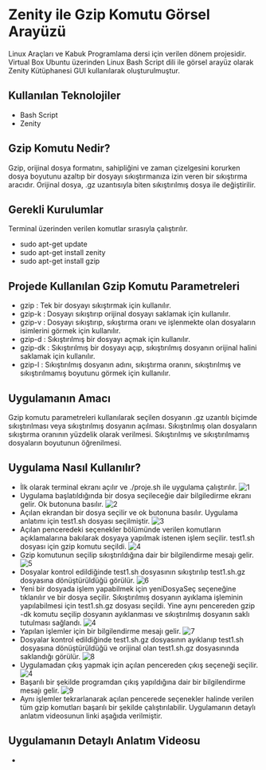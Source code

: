 # Zenity ile Gzip Komutu Görsel Arayüzü
Linux Araçları ve Kabuk Programlama dersi için verilen dönem projesidir.
Virtual Box Ubuntu üzerinden Linux Bash Script dili ile görsel arayüz olarak Zenity Kütüphanesi GUI kullanılarak oluşturulmuştur. 
## Kullanılan Teknolojiler
- Bash Script
- Zenity
## Gzip Komutu Nedir?
Gzip, orijinal dosya formatını, sahipliğini ve zaman çizelgesini korurken dosya boyutunu azaltıp bir dosyayı sıkıştırmanıza izin veren bir sıkıştırma aracıdır. Orijinal dosya, .gz uzantısıyla biten sıkıştırılmış dosya ile değiştirilir.
## Gerekli Kurulumlar
Terminal üzerinden verilen komutlar sırasıyla çalıştırılır.
- sudo apt-get update
- sudo apt-get install zenity
- sudo apt-get install gzip
## Projede Kullanılan Gzip Komutu Parametreleri
- gzip : Tek bir dosyayı sıkıştırmak için kullanılır. 
- gzip-k : Dosyayı sıkıştırıp orijinal dosyayı saklamak için kullanılır.
-	gzip-v : Dosyayı sıkıştırıp, sıkıştırma oranı ve işlenmekte olan dosyaların isimlerini görmek için kullanılır.
-	gzip-d : Sıkıştırılmış bir dosyayı açmak için kullanılır.  
-	gzip-dk : Sıkıştırılmış bir dosyayı açıp, sıkıştırılmış dosyanın orijinal halini saklamak için kullanılır. 
-	gzip-l : Sıkıştırılmış dosyanın adını, sıkıştırma oranını, sıkıştırılmış ve sıkıştırılmamış boyutunu görmek için kullanılır.
## Uygulamanın Amacı
Gzip komutu parametreleri kullanılarak seçilen dosyanın .gz uzantılı biçimde sıkıştırılması veya sıkıştırılmış dosyanın açılması. Sıkıştırılmış olan dosyaların sıkıştırma oranının yüzdelik olarak verilmesi. Sıkıştırılmış ve sıkıştırılmamış dosyaların boyutunun öğrenilmesi.
## Uygulama Nasıl Kullanılır?
- İlk olarak terminal ekranı açılır ve ./proje.sh ile uygulama çalıştırılır.
![1](https://user-images.githubusercontent.com/80089931/210430532-71c7a068-895b-4077-b955-727ea36cb7c0.png)
- Uygulama başlatıldığında bir dosya seçileceğie dair bilgiledirme ekranı gelir. Ok butonuna basılır.
![2](https://user-images.githubusercontent.com/80089931/210430572-7d068df6-defe-408c-b3b4-630754b74d1f.png)
- Açılan ekrandan bir dosya seçilir ve ok butonuna basılır. Uygulama anlatımı için test1.sh dosyası seçilmiştir.
![3](https://user-images.githubusercontent.com/80089931/210430585-a32d811a-94e9-44ca-a600-39c8bad04fe9.png)
- Açılan penceredeki seçenekler bölümünde verilen komutların açıklamalarına bakılarak dosyaya yapılmak istenen işlem seçilir. test1.sh dosyası için gzip komutu seçildi.
![4](https://user-images.githubusercontent.com/80089931/210430594-819ca1a1-b091-4b28-93df-a1f3ab9e562a.png)
- Gzip komutunun seçilip sıkıştırıldığına dair bir bilgilendirme mesajı gelir.
![5](https://user-images.githubusercontent.com/80089931/210430604-0b52bd84-b918-4ba0-a964-403dac4df0b0.png)
- Dosyalar kontrol edildiğinde test1.sh dosyasının sıkıştırılıp test1.sh.gz dosyasına dönüştürüldüğü görülür.
![6](https://user-images.githubusercontent.com/80089931/210430631-eea70281-a8d6-4c38-9427-997707a3f2e0.png)
- Yeni bir dosyada işlem yapabilmek için yeniDosyaSeç seçeneğine tıklanılır ve bir dosya seçilir. Sıkıştırılmış dosyanın ayıklama işleminin yapılabilmesi için test1.sh.gz dosyası seçildi. Yine aynı pencereden gzip -dk komutu seçilip dosyanın ayıklanması ve sıkıştırılmış dosyanın saklı tutulması sağlandı.
![4](https://user-images.githubusercontent.com/80089931/210430594-819ca1a1-b091-4b28-93df-a1f3ab9e562a.png)
- Yapılan işlemler için bir bilgilendirme mesajı gelir.
![7](https://user-images.githubusercontent.com/80089931/210430641-923f5f7f-78a7-4811-bc08-d15cd6265671.png)
- Dosyalar kontrol edildiğinde test1.sh.gz dosyasının ayıklanıp test1.sh dosyasına dönüştürüldüğü ve orijinal olan test1.sh.gz dosyasınında saklandığı görülür.
![8](https://user-images.githubusercontent.com/80089931/210430649-4b193f51-9179-463c-bc8e-6d857f5ee130.png)
- Uygulamadan çıkış yapmak için açılan pencereden çıkış seçeneği seçilir.
![4](https://user-images.githubusercontent.com/80089931/210430594-819ca1a1-b091-4b28-93df-a1f3ab9e562a.png)
- Başarılı bir şekilde programdan çıkış yapıldığına dair bir bilgilendirme mesajı gelir.
![9](https://user-images.githubusercontent.com/80089931/210430657-0b3905d7-4f09-4227-afbf-0db2178b0269.png)
- Aynı işlemler tekrarlanarak açılan pencerede seçenekler halinde verilen tüm gzip komutları başarılı bir şekilde çalıştırılabilir. Uygulamanın detaylı anlatım videosunun linki aşağıda verilmiştir.
## Uygulamanın Detaylı Anlatım Videosu
- 





